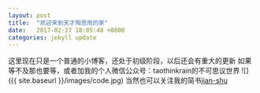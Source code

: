 ```yaml
---
layout: post
title:  "欢迎来到天才陶思雨的家"
date:   2017-02-27 18:05:48 +0800
categories: jekyll update
---
```

 这里现在只是一个普通的小博客，还处于初级阶段，以后还会有重大的更新
 如果等不及那也要等，或者加我的个人微信公众号：taothinkrain的不可思议世界
 ![]({{ site.baseurl }}/images/code.jpg)
 当然也可以关注我的简书[jian-shu]


[jian-shu]: http://www.jianshu.com/u/54ec55bb6b32
